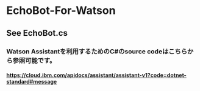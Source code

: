 # EchoBot-For-Watson

## See EchoBot.cs
### Watson Assistantを利用するためのC#のsource codeはこちらから参照可能です。
#### https://cloud.ibm.com/apidocs/assistant/assistant-v1?code=dotnet-standard#message

